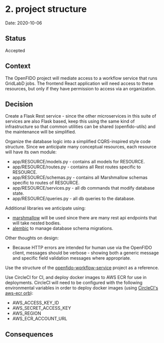 # 2. project structure

Date: 2020-10-06

## Status

Accepted

## Context

The OpenFIDO project will mediate access to a workflow service that runs
GridLabD jobs. The frontend React application will need access to these
resources, but only if they have permission to access via an organization.

## Decision

Create a Flask Rest service - since the other microservices in this suite of
services are also Flask based, keep this using the same kind of infrastructure
so that common utilities can be shared (openfido-utils) and the maintenance will
be simplified.

Organize the database logic into a simplified CQRS-inspired style code
structure. Since we anticipate many conceptual resources, each resource will
have its own module:
 * app/RESOURCE/models.py - contains all models for RESOURCE.
 * app/RESOURCE/routes.py - contains all Rest routes specific to RESOURCE.
 * app/RESOURCE/schemas.py - contains all Marshmallow schemas specific to routes of RESOURCE.
 * app/RESOURCE/services.py - all db commands that modify database state.
 * app/RESOURCE/queries.py - all db queries to the database.

Additional libraries we anticipate using:
 * [marshmallow](https://marshmallow.readthedocs.io/en/stable/) will be used since there are many rest api endpoints that will take nested bodies.
 * [alembic](https://alembic.sqlalchemy.org/en/latest/) to manage database schema migrations.

Other thoughts on design:
 * Because HTTP errors are intended for human use via the OpenFIDO client, messages should be verbose - showing both a generic message and specific field validation messages where appropriate.

Use the structure of the [openfido-workflow-service](https://github.com/slacgismo/openfido-workflow-service) project as a reference.

Use CircleCI for CI, and deploy docker images to AWS ECR for use in deployments.
CircleCI will need to be configured with the following environmental variables
in order to deploy docker images (using [CircleCI's aws-ecr
orb](https://circleci.com/developer/orbs/orb/circleci/aws-ecr)):

- AWS_ACCESS_KEY_ID
- AWS_SECRET_ACCESS_KEY
- AWS_REGION
- AWS_ECR_ACCOUNT_URL

## Consequences
